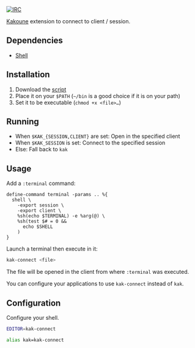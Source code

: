 [![IRC][IRC Badge]][IRC]

[Kakoune][] extension to connect to client / session.

Dependencies
------------

- [Shell][]

Installation
------------

1. Download the [script](bin/kak-connect)
2. Place it on your `$PATH` (`~/bin` is a good choice if it is on your path)
3. Set it to be executable (`chmod +x <file>…`)

Running
-------

- When `$KAK_{SESSION,CLIENT}` are set: Open in the specified client
- When `$KAK_SESSION` is set: Connect to the specified session
- Else: Fall back to `kak`

Usage
-----

Add a `:terminal` command:

``` kak
define-command terminal -params .. %{
  shell \
    -export session \
    -export client \
    %sh(echo $TERMINAL) -e %arg(@) \
    %sh(test $# = 0 &&
      echo $SHELL
    )
}
```

Launch a terminal then execute in it:

``` sh
kak-connect <file>
```

The file will be opened in the client from where `:terminal` was executed.

You can configure your applications to use `kak-connect` instead of `kak`.

Configuration
-------------

Configure your shell.

``` sh
EDITOR=kak-connect
```

``` sh
alias kak=kak-connect
```

[Kakoune]: http://kakoune.org
[IRC]: https://webchat.freenode.net?channels=kakoune
[IRC Badge]: https://img.shields.io/badge/IRC-%23kakoune-blue.svg
[Shell]: https://github.com/alexherbo2/shell.kak
